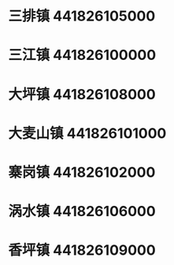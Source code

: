 # 三排镇 441826105000
# 三江镇 441826100000
# 大坪镇 441826108000
# 大麦山镇 441826101000
# 寨岗镇 441826102000
# 涡水镇 441826106000
# 香坪镇 441826109000
